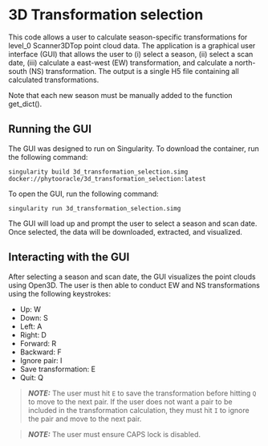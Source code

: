 # 3D Transformation selection
This code allows a user to calculate season-specific transformations for level_0 Scanner3DTop point cloud data. The application is a graphical user interface (GUI) that allows the user to (i) select a season, (ii) select a scan date, (iii) calculate a east-west (EW) transformation, and calculate a north-south (NS) transformation. The output is a single H5 file containing all calculated transformations.

Note that each new season must be manually added to the function get_dict().

## Running the GUI
The GUI was designed to run on Singularity. To download the container, run the following command:

```
singularity build 3d_transformation_selection.simg docker://phytooracle/3d_transformation_selection:latest
```

To open the GUI, run the following command:

```
singularity run 3d_transformation_selection.simg
```

The GUI will load up and prompt the user to select a season and scan date. Once selected, the data will be downloaded, extracted, and visualized.

## Interacting with the GUI
After selecting a season and scan date, the GUI visualizes the point clouds using Open3D. The user is then able to conduct EW and NS transformations using the following keystrokes:

- Up: W
- Down: S
- Left: A
- Right: D
- Forward: R
- Backward: F
- Ignore pair: I
- Save transformation: E
- Quit: Q

> **_NOTE:_** The user must hit `E` to save the transformation before hitting `Q` to move to the next pair. If the user does not want a pair to be included in the transformation calculation, they must hit `I` to ignore the pair and move to the next pair.

> **_NOTE:_** The user must ensure CAPS lock is disabled.
